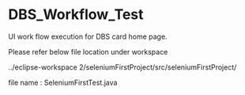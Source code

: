 # DBS_Workflow_Test
UI work flow execution for DBS card home page.

Please refer below file location under workspace

../eclipse-workspace 2/seleniumFirstProject/src/seleniumFirstProject/

file name : SeleniumFirstTest.java



